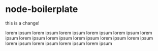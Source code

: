 # node-boilerplate

this is a change!

lorem ipsum lorem ipsum lorem ipsum lorem ipsum lorem ipsum 
lorem ipsum lorem ipsum lorem ipsum lorem ipsum lorem ipsum 
lorem ipsum lorem ipsum lorem ipsum lorem ipsum lorem ipsum 